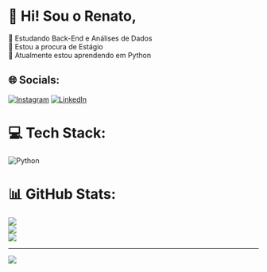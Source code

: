 # 💫 Hi! Sou o Renato,
🔭 Estudando Back-End e Análises de Dados<br>👯 Estou a procura de Estágio<br>🌱 Atualmente estou aprendendo em Python


## 🌐 Socials:
[![Instagram](https://img.shields.io/badge/Instagram-%23E4405F.svg?logo=Instagram&logoColor=white)](https://instagram.com/https://www.instagram.com/_renatoomoreira/) [![LinkedIn](https://img.shields.io/badge/LinkedIn-%230077B5.svg?logo=linkedin&logoColor=white)](https://linkedin.com/in/https://www.linkedin.com/in/renato-moreira-7a0649168/) 

# 💻 Tech Stack:
![Python](https://img.shields.io/badge/python-3670A0?style=for-the-badge&logo=python&logoColor=ffdd54)
# 📊 GitHub Stats:
![](https://github-readme-stats.vercel.app/api?username=indianorenato&theme=vision-friendly-dark&hide_border=true&include_all_commits=false&count_private=false)<br/>
![](https://github-readme-streak-stats.herokuapp.com/?user=indianorenato&theme=vision-friendly-dark&hide_border=true)<br/>
![](https://github-readme-stats.vercel.app/api/top-langs/?username=indianorenato&theme=vision-friendly-dark&hide_border=true&include_all_commits=false&count_private=false&layout=compact)

---
[![](https://visitcount.itsvg.in/api?id=indianorenato&icon=0&color=0)](https://visitcount.itsvg.in)

<!-- Proudly created with GPRM ( https://gprm.itsvg.in ) -->
